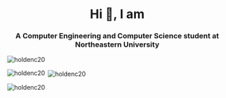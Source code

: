 <h1 align="center">Hi 👋, I am </h1>
<h3 align="center">A Computer Engineering and Computer Science student at Northeastern University</h3>

<p align="left"> <img src="https://komarev.com/ghpvc/?username=holdenc20&label=Profile%20views&color=0e75b6&style=flat" alt="holdenc20" /> </p>


<p><img align="left" src="https://github-readme-stats.vercel.app/api/top-langs?username=holdenc20&show_icons=true&locale=en&layout=compact" alt="holdenc20" /></p>

<p>&nbsp;<img align="center" src="https://github-readme-stats.vercel.app/api?username=holdenc20&show_icons=true&locale=en" alt="holdenc20" /></p>

<p><img align="center" src="https://github-readme-streak-stats.herokuapp.com/?user=holdenc20&" alt="holdenc20" /></p>
